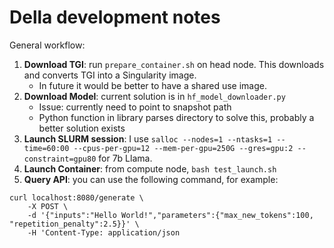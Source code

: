 # Della development notes

General workflow:

1. **Download TGI**: run `prepare_container.sh` on head node. This downloads and
   converts TGI into a Singularity image.
   - In future it would be better to have a shared use image.
2. **Download Model**: current solution is in `hf_model_downloader.py`
   - Issue: currently need to point to snapshot path
   - Python function in library parses directory to solve this, probably a
     better solution exists
3. **Launch SLURM session**: I use
   `salloc --nodes=1 --ntasks=1 --time=60:00 --cpus-per-gpu=12 --mem-per-gpu=250G --gres=gpu:2 --constraint=gpu80`
   for 7b Llama.
4. **Launch Container**: from compute node, `bash test_launch.sh`
5. **Query API**: you can use the following command, for example:

```
curl localhost:8080/generate \
    -X POST \
    -d '{"inputs":"Hello World!","parameters":{"max_new_tokens":100, "repetition_penalty":2.5}}' \
    -H 'Content-Type: application/json
```

